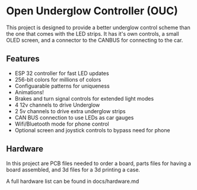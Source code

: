 # Open Underglow Controller (OUC)
This project is designed to provide a better underglow control scheme than the one that comes with the LED strips. It has it's own controls, a small OLED screen, and a connector to the CANBUS for connecting to the car.

## Features
 - ESP 32 controller for fast LED updates
 - 256-bit colors for millions of colors
 - Configuarable patterns for uniqueness
 - Animations!
 - Brakes and turn signal controls for extended light modes
 - 4 12v channels to drive Underglow
 - 2 5v channels to drive extra underglow strips
 - CAN BUS connection to use LEDs as car gauges
 - Wifi/Bluetooth mode for phone control
 - Optional screen and joystick controls to bypass need for phone

## Hardware 
In this project are PCB files needed to order a board, parts files for having a board assembled, and 3d files for a 3d printing a case.

A full hardware list can be found in docs/hardware.md
